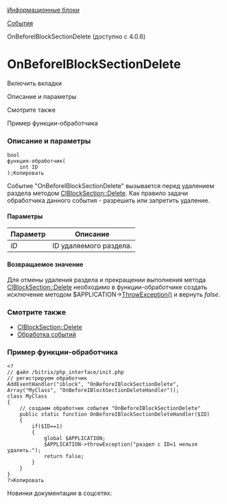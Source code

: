 [Информационные блоки](/api_help/iblock/index.php)

[События](/api_help/iblock/events/index.php)

OnBeforeIBlockSectionDelete (доступно с 4.0.6)

OnBeforeIBlockSectionDelete
===========================

Включить вкладки

Описание и параметры

Смотрите также

Пример функции-обработчика

### Описание и параметры

```
bool
функция-обработчик(
	int ID
);Копировать
```

Событие "OnBeforeIBlockSectionDelete" вызывается перед удалением раздела методом [CIBlockSection::Delete](/api_help/iblock/classes/ciblocksection/delete.php). Как правило задачи обработчика данного события - разрешить или запретить удаление.

#### Параметры

| Параметр | Описание |
| --- | --- |
| *ID* | ID удаляемого раздела. |

#### Возвращаемое значение

Для отмены удаления раздела и прекращении выполнения метода [CIBlockSection::Delete](/api_help/iblock/classes/ciblocksection/delete.php) необходимо в функции-обработчике создать исключение методом $APPLICATION->[ThrowException()](/api_help/main/reference/cmain/throwexception.php) и вернуть *false*.

### Смотрите также

* [CIBlockSection::Delete](/api_help/iblock/classes/ciblocksection/delete.php)
* [Обработка событий](http://dev.1c-bitrix.ru/learning/course/index.php?COURSE_ID=43&LESSON_ID=3493)

### Пример функции-обработчика

```
<?
// файл /bitrix/php_interface/init.php
// регистрируем обработчик
AddEventHandler("iblock", "OnBeforeIBlockSectionDelete", Array("MyClass", "OnBeforeIBlockSectionDeleteHandler"));
class MyClass
{
	// создаем обработчик события "OnBeforeIBlockSectionDelete"
	public static function OnBeforeIBlockSectionDeleteHandler($ID)
	{
		if($ID==1)
		{
			global $APPLICATION;
			$APPLICATION->throwException("раздел с ID=1 нельзя удалить.");
			return false;
		}
	}
}
?>Копировать
```

Новинки документации в соцсетях: